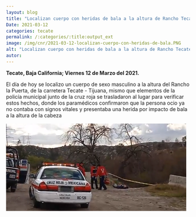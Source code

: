 ```yaml
---
layout: blog
title: "Localizan cuerpo con heridas de bala a la altura de Rancho Tecate"
Date: 2021-03-12
categories: tecate
permalink: /:categories/:title:output_ext
image: /img/cnr/2021-03-12-localizan-cuerpo-con-heridas-de-bala.PNG
alt: "Localizan cuerpo con heridas de bala a la altura de Rancho Tecate"
autor:
---
```


**Tecate, Baja California; Viernes 12 de Marzo del 2021.** 

El día de hoy se localizo un cuerpo de sexo masculino a la altura del Rancho la Puerta, de la carretera Tecate - Tijuana, mismo que elementos de la policía municipal junto de la cruz roja se trasladaron al lugar para verificar estos hechos, donde los paramédicos confirmaron que la persona ocio ya no contaba con signos vitales y presentaba una herida por impacto de bala a la altura de la cabeza

<div id="carouselExampleSlidesOnly" class="carousel slide" data-ride="carousel">
  <div class="carousel-inner">
    <div class="carousel-item active">
       <img class="d-block w-100" src="/img/cnr/2021-03-12-localizan-cuerpo-con-heridas-de-bala.PNG" loading="lazy"  alt="Localizan cuerpo con heridas de bala a la altura de Rancho Tecate">
    </div>
  </div>
</div>